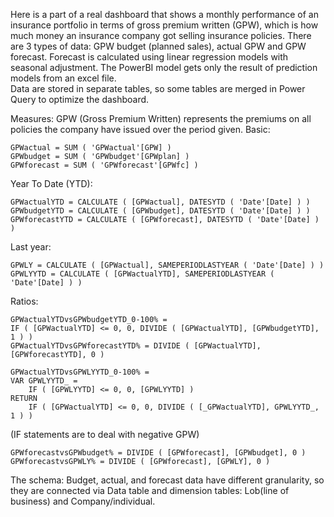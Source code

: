 Here is a part of a real dashboard that shows a monthly performance of an insurance portfolio in terms of gross premium written (GPW), which is how much money an insurance company got selling insurance policies. There are 3 types of data: GPW budget (planned sales), actual GPW and GPW forecast. Forecast is calculated using linear regression models with seasonal adjustment. The PowerBI model gets only the result of prediction models from an excel file.    
Data are stored in separate tables, so some tables are merged in Power Query to optimize the dashboard. 

Measures:
GPW (Gross Premium Written) represents the premiums on all policies the company have issued over the period given.
Basic:
```
GPWactual = SUM ( 'GPWactual'[GPW] )
GPWbudget = SUM ( 'GPWbudget'[GPWplan] )
GPWforecast = SUM ( 'GPWforecast'[GPWfc] )
```
Year To Date (YTD):
```
GPWactualYTD = CALCULATE ( [GPWactual], DATESYTD ( 'Date'[Date] ) )
GPWbudgetYTD = CALCULATE ( [GPWbudget], DATESYTD ( 'Date'[Date] ) )
GPWforecastYTD = CALCULATE ( [GPWforecast], DATESYTD ( 'Date'[Date] ) )
```
Last year:
```
GPWLY = CALCULATE ( [GPWactual], SAMEPERIODLASTYEAR ( 'Date'[Date] ) )
GPWLYYTD = CALCULATE ( [GPWactualYTD], SAMEPERIODLASTYEAR ( 'Date'[Date] ) )
```
Ratios:
```
GPWactualYTDvsGPWbudgetYTD_0-100% =
IF ( [GPWactualYTD] <= 0, 0, DIVIDE ( [GPWactualYTD], [GPWbudgetYTD], 1 ) )
GPWactualYTDvsGPWforecastYTD% = DIVIDE ( [GPWactualYTD], [GPWforecastYTD], 0 )

GPWactualYTDvsGPWLYYTD_0-100% =
VAR GPWLYYTD_ =
    IF ( [GPWLYYTD] <= 0, 0, [GPWLYYTD] )
RETURN
    IF ( [GPWactualYTD] <= 0, 0, DIVIDE ( [_GPWactualYTD], GPWLYYTD_, 1 ) )
```
(IF statements are to deal with negative GPW)
```
GPWforecastvsGPWbudget% = DIVIDE ( [GPWforecast], [GPWbudget], 0 )
GPWforecastvsGPWLY% = DIVIDE ( [GPWforecast], [GPWLY], 0 )
```

The schema: 
Budget, actual, and forecast data have different granularity, so they are connected via Data table and dimension tables: Lob(line of business) and Company/individual.   


